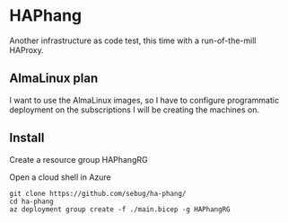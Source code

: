 # HAPhang
Another infrastructure as code test, this time with a run-of-the-mill HAProxy.

## AlmaLinux plan
I want to use the AlmaLinux images, so I have to configure programmatic deployment on the subscriptions I will be creating the machines on.

## Install
Create a resource group HAPhangRG

Open a cloud shell in Azure

    git clone https://github.com/sebug/ha-phang/
    cd ha-phang
    az deployment group create -f ./main.bicep -g HAPhangRG
